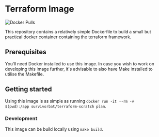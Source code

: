 # Terraform Image

![Docker Pulls](https://img.shields.io/docker/pulls/survivorbat/terraform-scratch)

This repository contains a relatively simple Dockerfile to build a small but practical docker container containing the terraform
framework.

## Prerequisites

You'll need Docker installed to use this image. 
In case you wish to work on developing this image further, it's advisable to also have Make installed to utilise the Makefile.

## Getting started

Using this image is as simple as running `docker run -it --rm -v $(pwd):/app survivorbat/terraform-scratch plan`.

### Development

This image can be build locally using `make build`.

